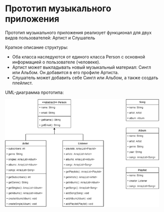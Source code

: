 # Прототип музыкального приложения
Прототип музыкального приложения реализует функционал для двух видов пользователей: Артист и Слушатель

Краткое описание структуры:
* Оба класса наследуются от единого класса Person с основной информацией о пользователе (человеке).
* Артист может выкладывать новый музыкальный материал: Сингл или Альбом. Он добавится в его профиле Артиста.
* Слушатель может добавить себе Сингл или Альбом, а также создать плейлист.

UML-диаграмма прототипа:

![UML-диаграмма](.UML.png)
